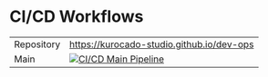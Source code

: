 # CI/CD Workflows

|            |                                                                                                                                                                                        |
| ---------- | -------------------------------------------------------------------------------------------------------------------------------------------------------------------------------------- |
| Repository | <https://kurocado-studio.github.io/dev-ops>                                                                                                                                            |
| Main       | [![CI/CD Main Pipeline](https://github.com/Kurocado-Studio/dev-ops/actions/workflows/ci.push.yml/badge.svg)](https://github.com/Kurocado-Studio/dev-ops/actions/workflows/ci.push.yml) |

